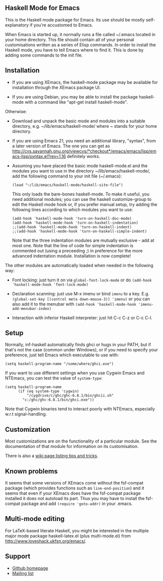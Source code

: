 Haskell Mode for Emacs
----------------------

This is the Haskell mode package for Emacs.  Its use should be mostly
self-explanatory if you're accustomed to Emacs.

When Emacs is started up, it normally runs a file called ~/.emacs located in
your home directory.  This file should contain all of your personal
customisations written as a series of Elisp commands.  In order to install
the Haskell mode, you have to tell Emacs where to find it.  This is done by
adding some commands to the init file.

Installation
------------

-   If you are using XEmacs, the haskell-mode package may be available for
    installation through the XEmacs package UI.

-   If you are using Debian, you may be able to install the package
    haskell-mode with a command like "apt-get install haskell-mode".

Otherwise:

-   Download and unpack the basic mode and modules into a suitable directory,
    e.g. ~/lib/emacs/haskell-mode/ where ~ stands for your home directory.

-   If you are using Emacs 21, you need an additional library, "syntax", from
    a later version of Emacs.  The one you can get as
    http://cvs.savannah.gnu.org/viewcvs/*checkout*/emacs/emacs/lisp/emacs-lisp/syntax.el?rev=1.16
    definitely works.

-   Assuming you have placed the basic mode haskell-mode.el and the modules
    you want to use in the directory ~/lib/emacs/haskell-mode/, add the
    following command to your init file (~/.emacs):
  
        (load "~/lib/emacs/haskell-mode/haskell-site-file")
  
    This only loads the bare-bones haskell-mode. To make it useful, you
    need additional modules; you can use the haskell customize-group
    to edit the Haskell mode hook or, if you prefer manual setup, try
    adding the following lines according to which modules you want to use:

        (add-hook 'haskell-mode-hook 'turn-on-haskell-doc-mode)
        (add-hook 'haskell-mode-hook 'turn-on-haskell-indentation)
        ;;(add-hook 'haskell-mode-hook 'turn-on-haskell-indent)
        ;;(add-hook 'haskell-mode-hook 'turn-on-haskell-simple-indent)

    Note that the three indentation modules are mutually exclusive - add at
    most one.  Note that the line of code for simple indentation is commented
    out (using a preceeding ;) in preference for the more advanced
    indentation module.  Installation is now complete!

The other modules are automatically loaded when needed in the following way:

-   Font locking: just turn it on via `global-font-lock-mode` or do
    `(add-hook 'haskell-mode-hook 'font-lock-mode)`

-   Declaration scanning: just use M-x imenu or bind `imenu` to a key.  E.g.
    `(global-set-key [(control meta down-mouse-3)] 'imenu)` or you can also add
    it to the menubar with `(add-hook 'haskell-mode-hook 'imenu-add-menubar-index)`

-   Interaction with inferior Haskell interpreter: just hit C-c C-z  or  C-c C-l.


Setup
-----

Normally, inf-haskell automatically finds ghci or hugs in your PATH, but if
that's not the case (common under Windows), or if you need to specify your
preference, just tell Emacs which executable to use with:

    (setq haskell-program-name "/some/where/ghci.exe")

If you want to use different settings when you use Cygwin Emacs and NTEmacs,
you can test the value of `system-type`:

    (setq haskell-program-name
          (if (eq system-type 'cygwin)
              "/cygdrive/c/ghc/ghc-6.8.1/bin/ghcii.sh"
            "c:/ghc/ghc-6.8.1/bin/ghci.exe"))

Note that Cygwin binaries tend to interact poorly with NTEmacs, especially
w.r.t signal-handling.


Customization
-------------

Most customizations are on the functionality of a particular module.
See the documentation of that module for information on its
customisation.

There is also a [wiki page listing tips and
tricks](http://www.haskell.org/haskellwiki/Haskell_mode_for_Emacs).

Known problems
--------------

It seems that some versions of XEmacs come without the fsf-compat package
(which provides functions such as `line-end-position`) and it seems that
even if your XEmacs does have the fsf-compat package installed it does not
autoload its part.  Thus you may have to install the fsf-compat package and
add `(require 'goto-addr)` in your .emacs.


Multi-mode editing
------------------

For LaTeX-based literate Haskell, you might be interested in the
multiple major mode package haskell-latex.el (plus multi-mode.el) from
http://www.loveshack.ukfsn.org/emacs/.


Support
-------

- [Github homepage](https://github.com/haskell/haskell-mode)
- [Mailing list](http://projects.haskell.org/cgi-bin/mailman/listinfo/haskellmode-emacs)
